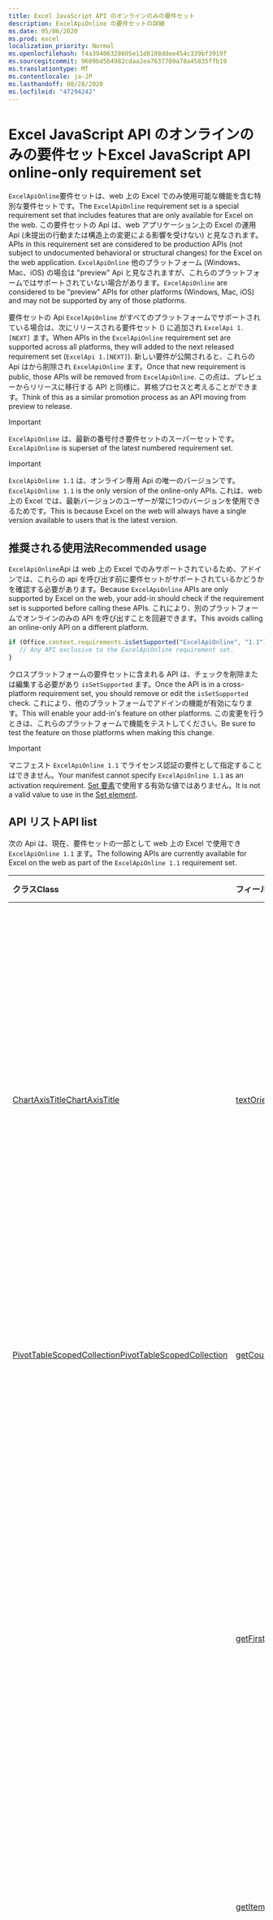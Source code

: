 ```yaml
---
title: Excel JavaScript API のオンラインのみの要件セット
description: ExcelApiOnline の要件セットの詳細
ms.date: 05/06/2020
ms.prod: excel
localization_priority: Normal
ms.openlocfilehash: f4a39406328605e11d8108ddee454c339bf3919f
ms.sourcegitcommit: 9609bd5b4982cdaa2ea7637709a78a45835ffb19
ms.translationtype: MT
ms.contentlocale: ja-JP
ms.lasthandoff: 08/28/2020
ms.locfileid: "47294242"
---
```

# <a name="excel-javascript-api-online-only-requirement-set"></a><span data-ttu-id="bf135-103">Excel JavaScript API のオンラインのみの要件セット</span><span class="sxs-lookup"><span data-stu-id="bf135-103">Excel JavaScript API online-only requirement set</span></span>

<span data-ttu-id="bf135-104">`ExcelApiOnline`要件セットは、web 上の Excel でのみ使用可能な機能を含む特別な要件セットです。</span><span class="sxs-lookup"><span data-stu-id="bf135-104">The `ExcelApiOnline` requirement set is a special requirement set that includes features that are only available for Excel on the web.</span></span> <span data-ttu-id="bf135-105">この要件セットの Api は、web アプリケーション上の Excel の運用 Api (未提出の行動または構造上の変更による影響を受けない) と見なされます。</span><span class="sxs-lookup"><span data-stu-id="bf135-105">APIs in this requirement set are considered to be production APIs (not subject to undocumented behavioral or structural changes) for the Excel on the web application.</span></span> <span data-ttu-id="bf135-106">`ExcelApiOnline` 他のプラットフォーム (Windows、Mac、iOS) の場合は "preview" Api と見なされますが、これらのプラットフォームではサポートされていない場合があります。</span><span class="sxs-lookup"><span data-stu-id="bf135-106">`ExcelApiOnline` are considered to be "preview" APIs for other platforms (Windows, Mac, iOS) and may not be supported by any of those platforms.</span></span>

<span data-ttu-id="bf135-107">要件セットの Api `ExcelApiOnline` がすべてのプラットフォームでサポートされている場合は、次にリリースされる要件セット () に追加され `ExcelApi 1.[NEXT]` ます。</span><span class="sxs-lookup"><span data-stu-id="bf135-107">When APIs in the `ExcelApiOnline` requirement set are supported across all platforms, they will added to the next released requirement set (`ExcelApi 1.[NEXT]`).</span></span> <span data-ttu-id="bf135-108">新しい要件が公開されると、これらの Api はから削除され `ExcelApiOnline` ます。</span><span class="sxs-lookup"><span data-stu-id="bf135-108">Once that new requirement is public, those APIs will be removed from `ExcelApiOnline`.</span></span> <span data-ttu-id="bf135-109">この点は、プレビューからリリースに移行する API と同様に、昇格プロセスと考えることができます。</span><span class="sxs-lookup"><span data-stu-id="bf135-109">Think of this as a similar promotion process as an API moving from preview to release.</span></span>

> [!IMPORTANT]
> <span data-ttu-id="bf135-110">`ExcelApiOnline` は、最新の番号付き要件セットのスーパーセットです。</span><span class="sxs-lookup"><span data-stu-id="bf135-110">`ExcelApiOnline` is superset of the latest numbered requirement set.</span></span>

> [!IMPORTANT]
> <span data-ttu-id="bf135-111">`ExcelApiOnline 1.1` は、オンライン専用 Api の唯一のバージョンです。</span><span class="sxs-lookup"><span data-stu-id="bf135-111">`ExcelApiOnline 1.1` is the only version of the online-only APIs.</span></span> <span data-ttu-id="bf135-112">これは、web 上の Excel では、最新バージョンのユーザーが常に1つのバージョンを使用できるためです。</span><span class="sxs-lookup"><span data-stu-id="bf135-112">This is because Excel on the web will always have a single version available to users that is the latest version.</span></span>

## <a name="recommended-usage"></a><span data-ttu-id="bf135-113">推奨される使用法</span><span class="sxs-lookup"><span data-stu-id="bf135-113">Recommended usage</span></span>

<span data-ttu-id="bf135-114">`ExcelApiOnline`Api は web 上の Excel でのみサポートされているため、アドインでは、これらの api を呼び出す前に要件セットがサポートされているかどうかを確認する必要があります。</span><span class="sxs-lookup"><span data-stu-id="bf135-114">Because `ExcelApiOnline` APIs are only supported by Excel on the web, your add-in should check if the requirement set is supported before calling these APIs.</span></span> <span data-ttu-id="bf135-115">これにより、別のプラットフォームでオンラインのみの API を呼び出すことを回避できます。</span><span class="sxs-lookup"><span data-stu-id="bf135-115">This avoids calling an online-only API on a different platform.</span></span>

```js
if (Office.context.requirements.isSetSupported("ExcelApiOnline", "1.1")) {
   // Any API exclusive to the ExcelApiOnline requirement set.
}
```

<span data-ttu-id="bf135-116">クロスプラットフォームの要件セットに含まれる API は、チェックを削除または編集する必要があり `isSetSupported` ます。</span><span class="sxs-lookup"><span data-stu-id="bf135-116">Once the API is in a cross-platform requirement set, you should remove or edit the `isSetSupported` check.</span></span> <span data-ttu-id="bf135-117">これにより、他のプラットフォームでアドインの機能が有効になります。</span><span class="sxs-lookup"><span data-stu-id="bf135-117">This will enable your add-in's feature on other platforms.</span></span> <span data-ttu-id="bf135-118">この変更を行うときは、これらのプラットフォームで機能をテストしてください。</span><span class="sxs-lookup"><span data-stu-id="bf135-118">Be sure to test the feature on those platforms when making this change.</span></span>

> [!IMPORTANT]
> <span data-ttu-id="bf135-119">マニフェスト `ExcelApiOnline 1.1` でライセンス認証の要件として指定することはできません。</span><span class="sxs-lookup"><span data-stu-id="bf135-119">Your manifest cannot specify `ExcelApiOnline 1.1` as an activation requirement.</span></span> <span data-ttu-id="bf135-120">[Set 要素](../manifest/set.md)で使用する有効な値ではありません。</span><span class="sxs-lookup"><span data-stu-id="bf135-120">It is not a valid value to use in the [Set element](../manifest/set.md).</span></span>

## <a name="api-list"></a><span data-ttu-id="bf135-121">API リスト</span><span class="sxs-lookup"><span data-stu-id="bf135-121">API list</span></span>

<span data-ttu-id="bf135-122">次の Api は、現在、要件セットの一部として web 上の Excel で使用でき `ExcelApiOnline 1.1` ます。</span><span class="sxs-lookup"><span data-stu-id="bf135-122">The following APIs are currently available for Excel on the web as part of the `ExcelApiOnline 1.1` requirement set.</span></span>

| <span data-ttu-id="bf135-123">クラス</span><span class="sxs-lookup"><span data-stu-id="bf135-123">Class</span></span> | <span data-ttu-id="bf135-124">フィールド</span><span class="sxs-lookup"><span data-stu-id="bf135-124">Fields</span></span> | <span data-ttu-id="bf135-125">説明</span><span class="sxs-lookup"><span data-stu-id="bf135-125">Description</span></span> |
|:---|:---|:---|
|[<span data-ttu-id="bf135-126">ChartAxisTitle</span><span class="sxs-lookup"><span data-stu-id="bf135-126">ChartAxisTitle</span></span>](/javascript/api/excel/excel.chartaxistitle)|[<span data-ttu-id="bf135-127">textOrientation</span><span class="sxs-lookup"><span data-stu-id="bf135-127">textOrientation</span></span>](/javascript/api/excel/excel.chartaxistitle#textorientation)|<span data-ttu-id="bf135-128">グラフ軸のタイトルに対して、テキストの方向を指定する角度を指定します。</span><span class="sxs-lookup"><span data-stu-id="bf135-128">Specifies the angle to which the text is oriented for the chart axis title.</span></span> <span data-ttu-id="bf135-129">この値は、-90 ~ 90 の整数、または垂直方向のテキストの整数の180のいずれかである必要があります。</span><span class="sxs-lookup"><span data-stu-id="bf135-129">The value should either be an integer from -90 to 90 or the integer 180 for vertically-oriented text.</span></span>|
|[<span data-ttu-id="bf135-130">PivotTableScopedCollection</span><span class="sxs-lookup"><span data-stu-id="bf135-130">PivotTableScopedCollection</span></span>](/javascript/api/excel/excel.pivottablescopedcollection)|[<span data-ttu-id="bf135-131">getCount()</span><span class="sxs-lookup"><span data-stu-id="bf135-131">getCount()</span></span>](/javascript/api/excel/excel.pivottablescopedcollection#getcount--)|<span data-ttu-id="bf135-132">コレクション内のピボットテーブルの数を取得します。</span><span class="sxs-lookup"><span data-stu-id="bf135-132">Gets the number of PivotTables in the collection.</span></span>|
||[<span data-ttu-id="bf135-133">getFirst()</span><span class="sxs-lookup"><span data-stu-id="bf135-133">getFirst()</span></span>](/javascript/api/excel/excel.pivottablescopedcollection#getfirst--)|<span data-ttu-id="bf135-134">コレクション内の最初のピボットテーブルを取得します。</span><span class="sxs-lookup"><span data-stu-id="bf135-134">Gets the first PivotTable in the collection.</span></span> <span data-ttu-id="bf135-135">コレクション内のピボットテーブルは、上から下、左から右に並べ替えられます。この場合、左上のテーブルはコレクションの最初のピボットテーブルになります。</span><span class="sxs-lookup"><span data-stu-id="bf135-135">The PivotTables in the collection are sorted top to bottom and left to right, such that top-left table is the first PivotTable in the collection.</span></span>|
||[<span data-ttu-id="bf135-136">getItem(key: string)</span><span class="sxs-lookup"><span data-stu-id="bf135-136">getItem(key: string)</span></span>](/javascript/api/excel/excel.pivottablescopedcollection#getitem-key-)|<span data-ttu-id="bf135-137">名前に基づいてピボットテーブルを取得します。</span><span class="sxs-lookup"><span data-stu-id="bf135-137">Gets a PivotTable by name.</span></span>|
||[<span data-ttu-id="bf135-138">getItemOrNullObject(name: string)</span><span class="sxs-lookup"><span data-stu-id="bf135-138">getItemOrNullObject(name: string)</span></span>](/javascript/api/excel/excel.pivottablescopedcollection#getitemornullobject-name-)|<span data-ttu-id="bf135-139">名前を使用してピボットテーブルを取得します。</span><span class="sxs-lookup"><span data-stu-id="bf135-139">Gets a PivotTable by name.</span></span> <span data-ttu-id="bf135-140">PivotTable が存在しない場合は null オブジェクトを返します。</span><span class="sxs-lookup"><span data-stu-id="bf135-140">If the PivotTable does not exist, will return a null object.</span></span>|
||[<span data-ttu-id="bf135-141">items</span><span class="sxs-lookup"><span data-stu-id="bf135-141">items</span></span>](/javascript/api/excel/excel.pivottablescopedcollection#items)|<span data-ttu-id="bf135-142">このコレクション内に読み込まれた子アイテムを取得します。</span><span class="sxs-lookup"><span data-stu-id="bf135-142">Gets the loaded child items in this collection.</span></span>|
|[<span data-ttu-id="bf135-143">Range</span><span class="sxs-lookup"><span data-stu-id="bf135-143">Range</span></span>](/javascript/api/excel/excel.range)|[<span data-ttu-id="bf135-144">getPivotTables テーブル (fullyContained?: boolean)</span><span class="sxs-lookup"><span data-stu-id="bf135-144">getPivotTables(fullyContained?: boolean)</span></span>](/javascript/api/excel/excel.range#getpivottables-fullycontained-)|<span data-ttu-id="bf135-145">範囲に重なっているピボットテーブルのスコープ設定されたコレクションを取得します。</span><span class="sxs-lookup"><span data-stu-id="bf135-145">Gets a scoped collection of PivotTables that overlap with the range.</span></span>|

## <a name="see-also"></a><span data-ttu-id="bf135-146">関連項目</span><span class="sxs-lookup"><span data-stu-id="bf135-146">See also</span></span>

- [<span data-ttu-id="bf135-147">Excel JavaScript API リファレンス ドキュメント</span><span class="sxs-lookup"><span data-stu-id="bf135-147">Excel JavaScript API Reference Documentation</span></span>](/javascript/api/excel?view=excel-js-online)
- [<span data-ttu-id="bf135-148">Excel JavaScript プレビュー API</span><span class="sxs-lookup"><span data-stu-id="bf135-148">Excel JavaScript preview APIs</span></span>](./excel-preview-apis.md)
- [<span data-ttu-id="bf135-149">Excel JavaScript API の要件セット</span><span class="sxs-lookup"><span data-stu-id="bf135-149">Excel JavaScript API requirement sets</span></span>](./excel-api-requirement-sets.md)